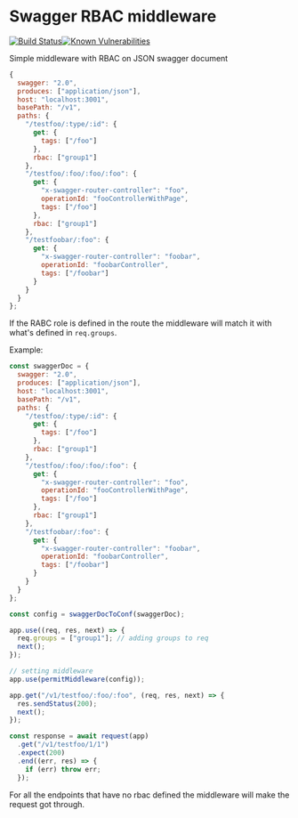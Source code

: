 # Swagger RBAC middleware

[![Build Status](https://travis-ci.com/xibitdigital/express-swagger-rbac.svg?branch=master)](https://travis-ci.com/xibitdigital/express-swagger-rbac)[![Known Vulnerabilities](https://snyk.io/test/github/xibitdigital/express-swagger-rbac/badge.svg?targetFile=package.json)](https://snyk.io/test/github/xibitdigital/express-swagger-rbac?targetFile=package.json)

Simple middleware with RBAC on JSON swagger document

```javascript
{
  swagger: "2.0",
  produces: ["application/json"],
  host: "localhost:3001",
  basePath: "/v1",
  paths: {
    "/testfoo/:type/:id": {
      get: {
        tags: ["/foo"]
      },
      rbac: ["group1"]
    },
    "/testfoo/:foo/:foo/:foo": {
      get: {
        "x-swagger-router-controller": "foo",
        operationId: "fooControllerWithPage",
        tags: ["/foo"]
      },
      rbac: ["group1"]
    },
    "/testfoobar/:foo": {
      get: {
        "x-swagger-router-controller": "foobar",
        operationId: "foobarController",
        tags: ["/foobar"]
      }
    }
  }
};
```

If the RABC role is defined in the route the middleware will match it with what's defined in `req.groups`.

Example:

```javascript
const swaggerDoc = {
  swagger: "2.0",
  produces: ["application/json"],
  host: "localhost:3001",
  basePath: "/v1",
  paths: {
    "/testfoo/:type/:id": {
      get: {
        tags: ["/foo"]
      },
      rbac: ["group1"]
    },
    "/testfoo/:foo/:foo/:foo": {
      get: {
        "x-swagger-router-controller": "foo",
        operationId: "fooControllerWithPage",
        tags: ["/foo"]
      },
      rbac: ["group1"]
    },
    "/testfoobar/:foo": {
      get: {
        "x-swagger-router-controller": "foobar",
        operationId: "foobarController",
        tags: ["/foobar"]
      }
    }
  }
};

const config = swaggerDocToConf(swaggerDoc);

app.use((req, res, next) => {
  req.groups = ["group1"]; // adding groups to req
  next();
});

// setting middleware
app.use(permitMiddleware(config));

app.get("/v1/testfoo/:foo/:foo", (req, res, next) => {
  res.sendStatus(200);
  next();
});

const response = await request(app)
  .get("/v1/testfoo/1/1")
  .expect(200)
  .end((err, res) => {
    if (err) throw err;
  });
```

For all the endpoints that have no rbac defined the middleware will make the request got through.

